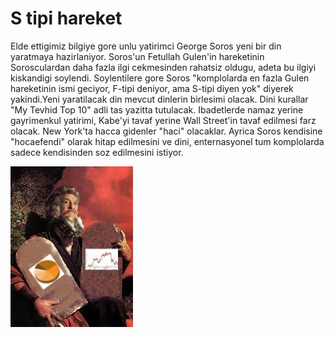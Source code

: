 # S tipi hareket

Elde ettigimiz bilgiye gore unlu yatirimci George Soros yeni bir din
yaratmaya hazirlaniyor. Soros'un Fetullah Gulen'in hareketinin
Sorosculardan daha fazla ilgi cekmesinden rahatsiz oldugu, adeta bu
ilgiyi kiskandigi soylendi. Soylentilere gore Soros "komplolarda en
fazla Gulen hareketinin ismi geciyor, F-tipi deniyor, ama S-tipi diyen
yok" diyerek yakindi.Yeni yaratilacak din mevcut dinlerin birlesimi
olacak. Dini kurallar "My Tevhid Top 10" adli tas yazitta
tutulacak. Ibadetlerde namaz yerine gayrimenkul yatirimi, Kabe'yi
tavaf yerine Wall Street'in tavaf edilmesi farz olacak. New York'ta
hacca gidenler "haci" olacaklar. Ayrica Soros kendisine "hocaefendi"
olarak hitap edilmesini ve dini, enternasyonel tum komplolarda sadece
kendisinden soz edilmesini istiyor.

![](soros-10emir.jpeg)
